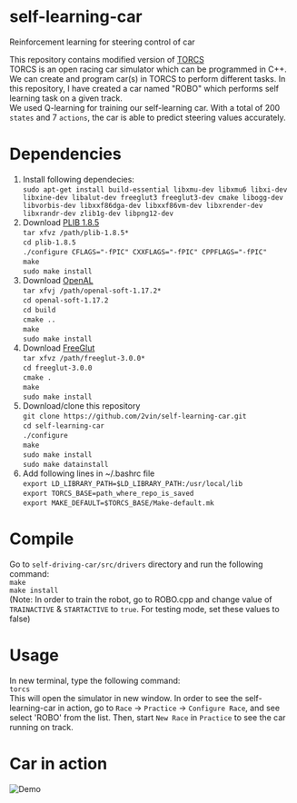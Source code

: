 # self-learning-car     
Reinforcement learning for steering control of car     

This repository contains modified version of [TORCS](https://sourceforge.net/projects/torcs)    
TORCS is an open racing car simulator which can be programmed in C++. We can create and program car(s) in TORCS to perform different tasks. In this repository, I have created a car named "ROBO" which performs self learning task on a given track.   
We used Q-learning for training our self-learning car. With a total of 200 `states` and 7 `actions`, the car is able to predict steering values accurately. 

# Dependencies    
1. Install following dependecies:    
    `sudo apt-get install build-essential libxmu-dev libxmu6 libxi-dev libxine-dev libalut-dev freeglut3 freeglut3-dev cmake libogg-dev libvorbis-dev libxxf86dga-dev libxxf86vm-dev libxrender-dev libxrandr-dev zlib1g-dev libpng12-dev`    
2. Download [PLIB 1.8.5](http://plib.sourceforge.net)     
   `tar xfvz /path/plib-1.8.5*`        
   `cd plib-1.8.5`    
   `./configure CFLAGS="-fPIC" CXXFLAGS="-fPIC" CPPFLAGS="-fPIC"`     
   `make`     
   `sudo make install`         
3. Download [OpenAL](http://kcat.strangesoft.net/openal.html)    
   `tar xfvj /path/openal-soft-1.17.2*`    
   `cd openal-soft-1.17.2`    
   `cd build`    
   `cmake ..`     
   `make`     
   `sudo make install`
4. Download [FreeGlut](http://freeglut.sourceforge.net)     
   `tar xfvz /path/freeglut-3.0.0*`     
   `cd freeglut-3.0.0`    
   `cmake .`    
   `make`     
   `sudo make install`    
5. Download/clone this repository    
   `git clone https://github.com/2vin/self-learning-car.git`    
   `cd self-learning-car`    
   `./configure`     
   `make`    
   `sudo make install`    
   `sudo make datainstall`    
6. Add following lines in ~/.bashrc file     
    `export LD_LIBRARY_PATH=$LD_LIBRARY_PATH:/usr/local/lib`         
    `export TORCS_BASE=path_where_repo_is_saved`        
    `export MAKE_DEFAULT=$TORCS_BASE/Make-default.mk`           

# Compile       
Go to `self-driving-car/src/drivers` directory and run the following command:     
`make`    
`make install`    
(Note: In order to train the robot, go to ROBO.cpp and change value of `TRAINACTIVE` & `STARTACTIVE` to `true`. For testing mode, set these values to false)    

# Usage    
In new terminal, type the following command:    
`torcs`     
This will open the simulator in new window. In order to see the self-learning-car in action, go to `Race` -> `Practice` -> `Configure Race`, and see select 'ROBO' from the list. Then, start `New Race` in `Practice` to see the car running on track.   

# Car in action   
![Demo](https://github.com/2vin/self-learning-car/blob/master/video.gif)    
